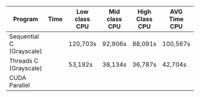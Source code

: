 | Program                  | Time | Low class CPU | Mid class CPU | High Class CPU | AVG Time CPU | Low class GPU | Mid class GPU | High class GPU | AVG GPU |
|--------------------------|------|---------------|---------------|----------------|--------------|---------------|---------------|----------------|---------|
| Sequential C (Grayscale) |      | 120,703s      | 92,906s       | 88,091s        | 100,567s     |               |               |                |         |
| Threads C (Grayscale)    |      | 53,192s       | 38,134s       | 36,787s        | 42,704s      |               |               |                |         |
| CUDA Parallel            |      |               |               |                |              |               |               |                |         |